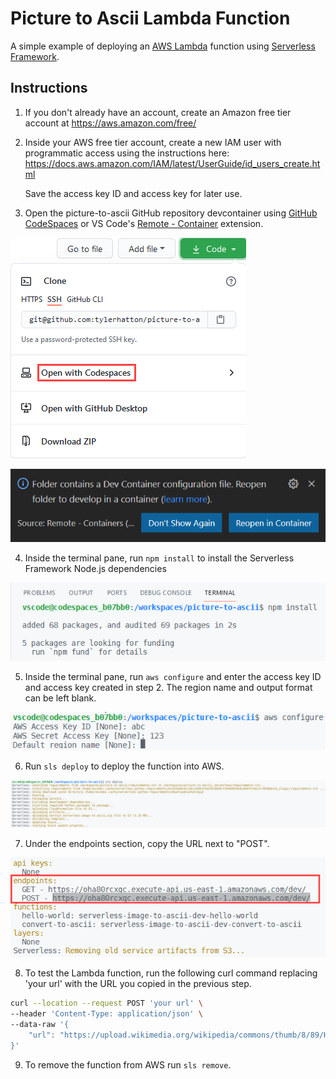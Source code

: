 # Picture to Ascii Lambda Function

A simple example of deploying an [AWS Lambda](https://aws.amazon.com/lambda/) function using [Serverless Framework](https://www.serverless.com/).

## Instructions

1. If you don't already have an account, create an Amazon free tier account at https://aws.amazon.com/free/

2. Inside your AWS free tier account, create a new IAM user with programmatic access using the instructions here: https://docs.aws.amazon.com/IAM/latest/UserGuide/id_users_create.html

   Save the access key ID and access key for later use.

3. Open the picture-to-ascii GitHub repository devcontainer using [GitHub CodeSpaces](https://github.com/features/codespaces) or VS Code's [Remote - Container](https://code.visualstudio.com/docs/remote/containers) extension.

  ![Codespaces](images/1.png)

  ![Remote-Container](images/2.png)

4. Inside the terminal pane, run ``npm install`` to install the Serverless Framework Node.js dependencies

![npm install](images/3.png)

5. Inside the terminal pane, run ``aws configure`` and enter the access key ID and access key created in step 2. The region name and output format can be left blank.

![aws configure](images/4.png)

6. Run ``sls deploy`` to deploy the function into AWS.

![sls deploy](images/5.png)

7. Under the endpoints section, copy the URL next to "POST".

![sls deploy](images/6.png)

8. To test the Lambda function, run the following curl command replacing 'your url' with the URL you copied in the previous step.

```bash
curl --location --request POST 'your url' \
--header 'Content-Type: application/json' \
--data-raw '{
    "url": "https://upload.wikimedia.org/wikipedia/commons/thumb/8/89/Half-Life_lambda_logo.svg/480px-Half-Life_lambda_logo.svg.png"
}'
```

9. To remove the function from AWS run ``sls remove``.